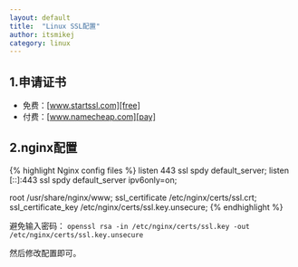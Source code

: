 ```yaml
---
layout: default
title:  "Linux SSL配置"
author: itsmikej
category: linux
---
```


## 1.申请证书

* 免费：[www.startssl.com][free]
* 付费：[www.namecheap.com][pay]

## 2.nginx配置

{% highlight Nginx config files %}
listen 443 ssl spdy default_server;
listen [::]:443 ssl spdy default_server ipv6only=on;

root /usr/share/nginx/www;
ssl_certificate /etc/nginx/certs/ssl.crt;
ssl_certificate_key /etc/nginx/certs/ssl.key.unsecure;
{% endhighlight %}

避免输入密码：
`openssl rsa -in /etc/nginx/certs/ssl.key -out /etc/nginx/certs/ssl.key.unsecure`

然后修改配置即可。

[free]: http://www.startssl.com/ "free"
[pay]: https://www.namecheap.com/security/ssl-certificates/comodo/positivessl.aspx
